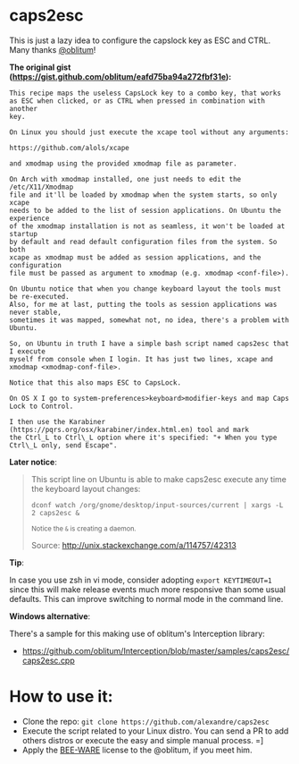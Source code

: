 # caps2esc

This is just a lazy idea to configure the capslock key as ESC and CTRL. Many thanks [@oblitum](https://github.com/oblitum)!

__The original gist (https://gist.github.com/oblitum/eafd75ba94a272fbf31e):__

```
This recipe maps the useless CapsLock key to a combo key, that works
as ESC when clicked, or as CTRL when pressed in combination with another
key.

On Linux you should just execute the xcape tool without any arguments:

https://github.com/alols/xcape

and xmodmap using the provided xmodmap file as parameter.

On Arch with xmodmap installed, one just needs to edit the /etc/X11/Xmodmap
file and it'll be loaded by xmodmap when the system starts, so only xcape
needs to be added to the list of session applications. On Ubuntu the experience
of the xmodmap installation is not as seamless, it won't be loaded at startup
by default and read default configuration files from the system. So both
xcape as xmodmap must be added as session applications, and the configuration
file must be passed as argument to xmodmap (e.g. xmodmap <conf-file>).

On Ubuntu notice that when you change keyboard layout the tools must be re-executed.
Also, for me at last, putting the tools as session applications was never stable,
sometimes it was mapped, somewhat not, no idea, there's a problem with Ubuntu.

So, on Ubuntu in truth I have a simple bash script named caps2esc that I execute
myself from console when I login. It has just two lines, xcape and xmodmap <xmodmap-conf-file>.

Notice that this also maps ESC to CapsLock.

On OS X I go to system-preferences>keyboard>modifier-keys and map Caps Lock to Control.

I then use the Karabiner (https://pqrs.org/osx/karabiner/index.html.en) tool and mark
the Ctrl_L to Ctrl\_L option where it's specified: "+ When you type Ctrl\_L only, send Escape".
```

**Later notice**:

> This script line on Ubuntu is able to make caps2esc execute any time the keyboard layout changes:
>
> ```
> dconf watch /org/gnome/desktop/input-sources/current | xargs -L 2 caps2esc &
> ```
>
> <sub>Notice the `&` is creating a daemon.</sub>
>
> Source: http://unix.stackexchange.com/a/114757/42313

**Tip**:

In case you use zsh in vi mode, consider adopting `export KEYTIMEOUT=1` since this will
make release events much more responsive than some usual defaults. This can improve switching
to normal mode in the command line.

**Windows alternative**:

There's a sample for this making use of oblitum's Interception library:

- https://github.com/oblitum/Interception/blob/master/samples/caps2esc/caps2esc.cpp

# How to use it:

* Clone the repo: ```git clone https://github.com/alexandre/caps2esc```
* Execute the script related to your Linux distro. You can send a PR to add others distros or execute the easy and simple manual process. =]
* Apply the [BEE-WARE](https://en.wikipedia.org/wiki/Beerware) license to the @oblitum, if you meet him.
